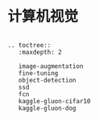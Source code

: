 # 计算机视觉


```eval_rst

.. toctree::
   :maxdepth: 2

   image-augmentation
   fine-tuning
   object-detection
   ssd
   fcn
   kaggle-gluon-cifar10
   kaggle-gluon-dog
```
